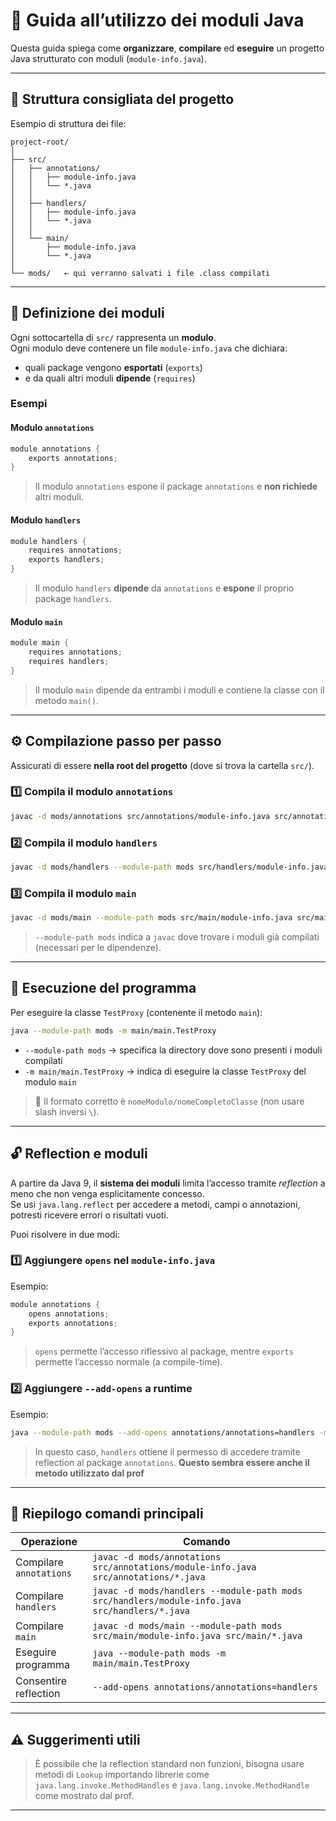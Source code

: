 # 🧩 Guida all’utilizzo dei moduli Java 

Questa guida spiega come **organizzare**, **compilare** ed **eseguire** un progetto Java strutturato con moduli (`module-info.java`).  

---

## 📁 Struttura consigliata del progetto

Esempio di struttura dei file:

```
project-root/
│
├── src/
│   ├── annotations/
│   │   ├── module-info.java
│   │   └── *.java
│   │
│   ├── handlers/
│   │   ├── module-info.java
│   │   └── *.java
│   │
│   └── main/
│       ├── module-info.java
│       └── *.java
│
└── mods/   ← qui verranno salvati i file .class compilati
```

---

## 🧩 Definizione dei moduli

Ogni sottocartella di `src/` rappresenta un **modulo**.  
Ogni modulo deve contenere un file `module-info.java` che dichiara:
- quali package vengono **esportati** (`exports`)
- e da quali altri moduli **dipende** (`requires`)

### Esempi

#### Modulo `annotations`
```java
module annotations {
    exports annotations;
}
```

> Il modulo `annotations` espone il package `annotations` e **non richiede** altri moduli.

#### Modulo `handlers`
```java
module handlers {
    requires annotations;
    exports handlers;
}
```

> Il modulo `handlers` **dipende** da `annotations` e **espone** il proprio package `handlers`.

#### Modulo `main`
```java
module main {
    requires annotations;
    requires handlers;
}
```

> Il modulo `main` dipende da entrambi i moduli e contiene la classe con il metodo `main()`.

---

## ⚙️ Compilazione passo per passo

Assicurati di essere **nella root del progetto** (dove si trova la cartella `src/`).

### 1️⃣ Compila il modulo `annotations`
```bash
javac -d mods/annotations src/annotations/module-info.java src/annotations/*.java
```

### 2️⃣ Compila il modulo `handlers`
```bash
javac -d mods/handlers --module-path mods src/handlers/module-info.java src/handlers/*.java
```

### 3️⃣ Compila il modulo `main`
```bash
javac -d mods/main --module-path mods src/main/module-info.java src/main/*.java
```

> `--module-path mods` indica a `javac` dove trovare i moduli già compilati (necessari per le dipendenze).

---

## 🚀 Esecuzione del programma

Per eseguire la classe `TestProxy` (contenente il metodo `main`):

```bash
java --module-path mods -m main/main.TestProxy
```

- `--module-path mods` → specifica la directory dove sono presenti i moduli compilati  
- `-m main/main.TestProxy` → indica di eseguire la classe `TestProxy` del modulo `main`

> 🔹 Il formato corretto è `nomeModulo/nomeCompletoClasse` (non usare slash inversi `\`).

---

## 🔓 Reflection e moduli

A partire da Java 9, il **sistema dei moduli** limita l’accesso tramite *reflection* a meno che non venga esplicitamente concesso.  
Se usi `java.lang.reflect` per accedere a metodi, campi o annotazioni, potresti ricevere errori o risultati vuoti.

Puoi risolvere in due modi:

### 1️⃣ Aggiungere `opens` nel `module-info.java`
Esempio:
```java
module annotations {
    opens annotations;
    exports annotations;
}
```

> `opens` permette l’accesso riflessivo al package, mentre `exports` permette l’accesso normale (a compile-time).

### 2️⃣ Aggiungere `--add-opens` a runtime
Esempio:
```bash
java --module-path mods --add-opens annotations/annotations=handlers -m main/main.TestProxy
```

> In questo caso, `handlers` ottiene il permesso di accedere tramite reflection al package `annotations`.
**Questo sembra essere anche il metodo utilizzato dal prof**

---

## 📜 Riepilogo comandi principali

| Operazione | Comando |
|-------------|----------|
| Compilare `annotations` | `javac -d mods/annotations src/annotations/module-info.java src/annotations/*.java` |
| Compilare `handlers` | `javac -d mods/handlers --module-path mods src/handlers/module-info.java src/handlers/*.java` |
| Compilare `main` | `javac -d mods/main --module-path mods src/main/module-info.java src/main/*.java` |
| Eseguire programma | `java --module-path mods -m main/main.TestProxy` |
| Consentire reflection | `--add-opens annotations/annotations=handlers` |

---

## ⚠️ Suggerimenti utili

> È possibile che la reflection standard non funzioni, bisogna usare metodi di ``Lookup`` importando librerie come ``java.lang.invoke.MethodHandles`` e ``java.lang.invoke.MethodHandle`` come mostrato dal prof.
---
